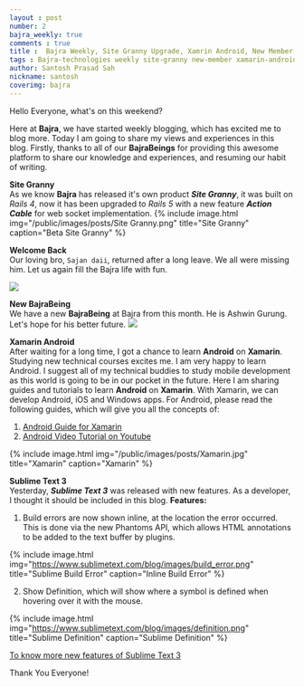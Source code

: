 ```yaml
---
layout : post
number: 2
bajra_weekly: true
comments : true
title :  Bajra Weekly, Site Granny Upgrade, Xamrin Android, New Member, Sublime Text 3
tags : Bajra-technologies weekly site-granny new-member xamarin-android sublime
author: Santosh Prasad Sah
nickname: santosh
coverimg: bajra
---
```


Hello Everyone, what's on this weekend?

Here at **Bajra**, we have started weekly blogging, which has excited me to blog more. Today I am going to share my views and experiences in this blog. Firstly, thanks to all of our **BajraBeings** for providing this awesome platform to share our knowledge and experiences, and resuming our habit of writing.

**Site Granny**<br>
As we know **Bajra** has released it's own product ***Site Granny***, it was built on *Rails 4*, now it has been upgraded to *Rails 5* with a new feature ***Action Cable*** for web socket implementation.
{% include image.html
            img="/public/images/posts/Site Granny.png"
            title="Site Granny"
            caption="Beta Site Granny" %}

**Welcome Back**<br>
Our loving bro, `Sajan daii`, returned after a long leave. We all were missing him. Let us again fill the Bajra life with fun.

<img src="https://lh3.googleusercontent.com/JI2bQNinzQcQSSZaOYasku4FPJ5CudzpvWJ5--TmwgOXJqic1XS1G8EIvQdyGZoHObwd3QS-n6M71bTeEd8ABDlhg2kbhX28cnynr1e-QM9NqNlnpPdIMVVbgFj0EByc2ByNYZxW24270LqFGwJVl2Tq5O7snRcl-wqjiesviWJxMkIQqjrh9Zn4U8T6lyERiM7G4rREovgcyVY1TMEyjRzIs2PtHObqCe3DSMoIgzQ7AIHeRknHY6MXb0SrHUxwGZcsNlTrVjHBDYga3on_47yEwgOqBp4f03WueLKsQsDTX648NzKXdnFfnPQI6T-r29C8rklDUEhKeEGKXrOBaq4ywABU4-HG7tL8r80yg7jBmzOK_Wnk_vKNqWteoZj9AOWXX9f-X069jz2LBDmbl9JBee4zVeD3YX7pFPP8PfRKg9nX-FDNXLZr4Pqka7dQu5pM38KkKzfATLYBrIvFrfAZXMv3zUkmjO4jTeCBgIfNl4I4ZcSsP5VgqCO2ob_tXIyP_VRPwIT_-l8Zyd7VnqzaAhO6lSyGey9Uz1mqcyVWbkPAcC2uNpcM4xvmVZaAEsEytOESKluvGYpU_-sO417oHQXoZBNnCpWqs40CupvvpC89=w966-h644-no">

**New BajraBeing**<br>
We have a new **BajraBeing** at Bajra from this month. He is Ashwin Gurung. Let's hope for his better future.
<img src="https://scontent-sin6-1.xx.fbcdn.net/v/t1.0-9/1545971_460479387429160_404026756344859378_n.jpg?oh=f191817b3a188e949ed4c683d9ea2886&oe=58774BAA">


**Xamarin Android**<br>
After waiting for a long time, I got a chance to learn **Android** on **Xamarin**. Studying new technical courses excites me. I am very happy to learn Android. I suggest all of my technical buddies to study mobile development as this world is going to be in our pocket in the future. Here I am sharing guides and tutorials to learn **Android** on **Xamarin**. With Xamarin, we can develop Android, iOS and Windows apps. For Android, please read the following guides, which will give you all the concepts of:

1. [Android Guide for Xamarin](https://developer.xamarin.com/guides/#android)
2. [Android Video Tutorial on Youtube](https://www.youtube.com/playlist?list=PLCuRg51-gw5VqYchUekCqxUS9hEZkDf6l)

{% include image.html
            img="/public/images/posts/Xamarin.jpg"
            title="Xamarin"
            caption="Xamarin" %}


**Sublime Text 3**<br>
Yesterday, ***Sublime Text 3*** was released with new features. As a developer, I thought it should be included in this blog.
**Features:**
1. Build errors are now shown inline, at the location the error occurred. This is done via the new Phantoms API, which allows HTML annotations to be added to the text buffer by plugins.

{% include image.html
            img="https://www.sublimetext.com/blog/images/build_error.png"
            title="Sublime Build Error"
            caption="Inline Build Error" %}


2. Show Definition, which will show where a symbol is defined when hovering over it with the mouse.

{% include image.html
            img="https://www.sublimetext.com/blog/images/definition.png"
            title="Sublime Definition"
            caption="Sublime Definition" %}

[To know more new features of Sublime Text 3 ](https://www.sublimetext.com/blog/articles/sublime-text-3-build-3124)

Thank You Everyone!
